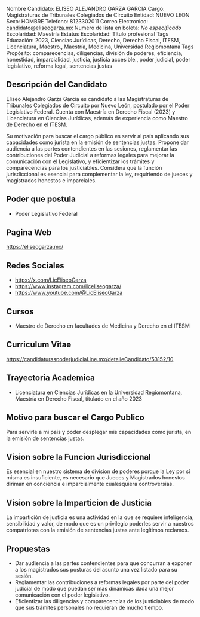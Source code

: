 Nombre Candidato: ELISEO ALEJANDRO GARZA GARCIA
Cargo: Magistraturas de Tribunales Colegiados de Circuito
Entidad: NUEVO LEON
Sexo: HOMBRE
Telefono: 8123302011
Correo Electronico: candidato@eliseogarza.mx
Numero de lista en boleta: *No especificado*
Escolaridad: Maestría
Estatus Escolaridad: Título profesional
Tags Educación: 2023, Ciencias Jurídicas, Derecho, Derecho Fiscal, ITESM, Licenciatura, Maestro., Maestría, Medicina, Universidad Regiomontana
Tags Propósito: comparecencias, diligencias, división de poderes, eficiencia, honestidad, imparcialidad, justicia, justicia accesible., poder judicial, poder legislativo, reforma legal, sentencias justas


## Descripción del Candidato 

Eliseo Alejandro Garza García es candidato a las Magistraturas de Tribunales Colegiados de Circuito por Nuevo León, postulado por el Poder Legislativo Federal. Cuenta con Maestría en Derecho Fiscal (2023) y Licenciatura en Ciencias Jurídicas, además de experiencia como Maestro de Derecho en el ITESM.

Su motivación para buscar el cargo público es servir al país aplicando sus capacidades como jurista en la emisión de sentencias justas. Propone dar audiencia a las partes contendientes en las sesiones, reglamentar las contribuciones del Poder Judicial a reformas legales para mejorar la comunicación con el Legislativo, y eficientizar los trámites y comparecencias para los justiciables. Considera que la función jurisdiccional es esencial para complementar la ley, requiriendo de jueces y magistrados honestos e imparciales.


## Poder que postula

- Poder Legislativo Federal


## Pagina Web

https://eliseogarza.mx/


## Redes Sociales

- https://x.com/LicEliseoGarza
- https://www.instagram.com/liceliseogarza/
- https://www.youtube.com/@LicEliseoGarza


## Cursos

- Maestro de Derecho en facultades de Medicina y Derecho en el ITESM


## Curriculum Vitae

https://candidaturaspoderjudicial.ine.mx/detalleCandidato/53152/10


## Trayectoria Academica

- Licenciatura en Ciencias Jurídicas en la Universidad Regiomontana, Maestría en Derecho Fiscal, titulado en el año 2023


## Motivo para buscar el Cargo Publico

Para servirle a mi país y poder desplegar mis capacidades como jurista, en la emisión de sentencias justas.


## Vision sobre la Funcion Jurisdiccional

Es esencial en nuestro sistema de division de poderes porque la Ley por sí misma es insuficiente, es necesario que Jueces y Magistrados honestos diriman en conciencia e imparcialmente cualesquiera controversias.


## Vision sobre la Imparticion de Justicia

La impartición de justicia es una actividad en la que se requiere inteligencia, sensibilidad y valor, de modo que es un privilegio poderles servir a nuestros compatriotas con la emisión de sentencias justas ante legítimos reclamos.


## Propuestas

- Dar audiencia a las partes contendientes para que concurran a exponer a los magistrados sus posturas del asunto una vez listado para su sesión.
- Reglamentar las contribuciones a reformas legales por parte del poder judicial de modo que puedan ser mas dinámicas dada una mejor comunicación con el poder legislativo.
- Eficientizar las diligencias y comparecencias de los justiciables de modo que sus trámites personales no requieran de mucho tiempo.

